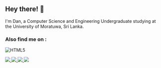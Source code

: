 ## Hey there! 👋



I'm Dan, a Computer Science and Engineering Undergraduate studying at the University of Moratuwa, Sri Lanka. 

### Also find me on :

![HTML5](https://img.shields.io/badge/html5-%23E34F26.svg?style=for-the-badge&logo=html5&logoColor=white)

<a href="https://dan-niles.github.io" target="_blank">
<img src="https://img.shields.io/badge/website-000?style=for-the-badge&logo=About.me&logoColor=white"/>
</a>

<a href="https://www.linkedin.com/in/dan-asher-niles/" target="_blank">
<img src="https://img.shields.io/badge/LinkedIn-0077B5?style=for-the-badge&logo=linkedin&logoColor=white" /> 
</a>

<a href="https://twitter.com/danasherniles" target="_blank">
<img src="https://img.shields.io/badge/Twitter-1DA1F2?style=for-the-badge&logo=twitter&logoColor=white" /> 
</a>

<a href="https://dan-niles.medium.com/" target="_blank">
<img src="https://img.shields.io/badge/Medium-12100E?style=for-the-badge&logo=medium&logoColor=white" /> 
</a>
  
  
<!--
**dan-niles/dan-niles** is a ✨ _special_ ✨ repository because its `README.md` (this file) appears on your GitHub profile.

Here are some ideas to get you started:

- 🔭 I’m currently working on ...
- 🌱 I’m currently learning ...
- 👯 I’m looking to collaborate on ...
- 🤔 I’m looking for help with ...
- 💬 Ask me about ...
- 📫 How to reach me: ...
- 😄 Pronouns: ...
- ⚡ Fun fact: ...
-->
